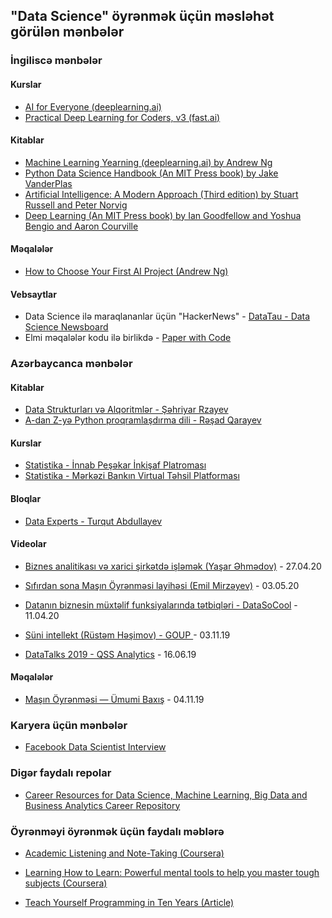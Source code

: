 ## "Data Science" öyrənmək üçün məsləhət görülən mənbələr



### İngiliscə mənbələr

#### Kurslar
- [AI for Everyone (deeplearning.ai)](https://www.deeplearning.ai/ai-for-everyone/)
- [Practical Deep Learning for Coders, v3 (fast.ai)](https://course.fast.ai/index.html)

#### Kitablar
- [Machine Learning Yearning (deeplearning.ai) by Andrew Ng](https://www.deeplearning.ai/machine-learning-yearning/)
- [Python Data Science Handbook (An MIT Press book) by Jake VanderPlas](https://jakevdp.github.io/PythonDataScienceHandbook/)
- [Artificial Intelligence: A Modern Approach (Third edition) by Stuart Russell and Peter Norvig](http://aima.cs.berkeley.edu/)
- [Deep Learning (An MIT Press book) by Ian Goodfellow and Yoshua Bengio and Aaron Courville](http://www.deeplearningbook.org/)

#### Məqalələr
- [How to Choose Your First AI Project (Andrew Ng)](https://hbr.org/2019/02/how-to-choose-your-first-ai-project)

#### Vebsaytlar
- Data Science ilə maraqlananlar üçün "HackerNews" - [DataTau - Data Science Newsboard](https://datatau.net/)
- Elmi məqalələr kodu ilə birlikdə - [Paper with Code](https://paperswithcode.com/)

### Azərbaycanca mənbələr

#### Kitablar
- [Data Strukturları və Alqoritmlər - Şəhriyar Rzayev](https://azepug.gitbooks.io/data-strukturlari-v-alqoritml-r/content/)
- [A-dan Z-yə Python proqramlaşdırma dili - Rəşad Qarayev](https://github.com/RashadGarayev/Python3-AZ)

#### Kurslar
- [Statistika - İnnab Peşəkar İnkişaf Platroması](http://innab.org/statitka/)
- [Statistika - Mərkəzi Bankın Virtual Təhsil Platforması](https://edu.e-cbar.az/course/preview.php?id=49)


#### Bloqlar
- [Data Experts - Turqut Abdullayev](http://dataexperts.tech/)


#### Videolar
- [Biznes analitikası və xarici şirkətdə işləmək (Yaşar Əhmədov)](https://youtu.be/b-h2PrdF8wc) - 27.04.20

- [Sıfırdan sona Maşın Öyrənməsi layihəsi (Emil Mirzəyev)](https://youtu.be/iLQ1R20Hy0I) - 03.05.20

- [Datanın biznesin müxtəlif funksiyalarında tətbiqləri - DataSoCool](https://www.facebook.com/datasocool/videos/1923925151073919/) - 11.04.20

- [Süni intellekt (Rüstəm Həşimov) - GOUP ](https://youtu.be/Yv78-P9x3dw) - 03.11.19

- [DataTalks 2019 - QSS Analytics](https://youtu.be/wt7Mlow50qQ) - 16.06.19



#### Məqalələr

- [Maşın Öyrənməsi — Ümumi Baxış](https://medium.com/@nilyasov2018/ma%C5%9F%C4%B1n-%C3%B6yr%C9%99nm%C9%99si-%C3%BCmumi-bax%C4%B1%C5%9F-ecb6e8fc3671) - 04.11.19

### Karyera üçün mənbələr
- [Facebook Data Scientist Interview](https://www.interviewquery.com/company/facebook-data-scientist-interview)

### Digər faydalı repolar
- [Career Resources for Data Science, Machine Learning, Big Data and Business Analytics Career Repository
](https://github.com/firmai/data-science-career)

### Öyrənməyi öyrənmək üçün faydalı məblərə
- [Academic Listening and Note-Taking (Coursera)](https://www.coursera.org/learn/note-taking)

- [Learning How to Learn: Powerful mental tools to help you master tough subjects (Coursera)](https://www.coursera.org/learn/learning-how-to-learn)

- [Teach Yourself Programming in Ten Years (Article)](https://norvig.com/21-days.html)
